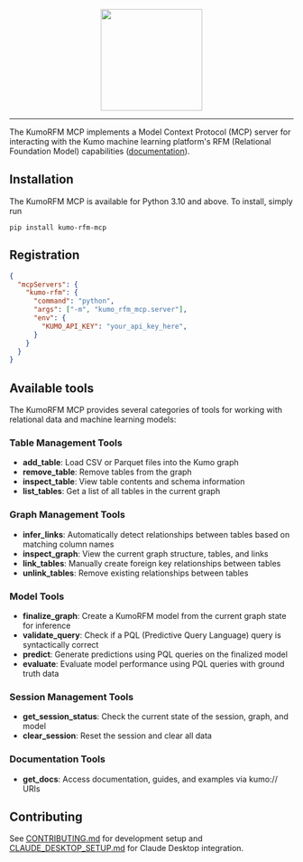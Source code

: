 <p align="center">
  <img height="180" src="https://s3.us-west-1.amazonaws.com/data.kumo.ai/img/kumo_pink_md.svg" />
</p>

______________________________________________________________________

The KumoRFM MCP implements a Model Context Protocol (MCP) server for
interacting with the Kumo machine learning platform's RFM (Relational Foundation Model)
capabilities ([documentation](https://github.com/kumo-ai/kumo-rfm-mcp/)).

## Installation

The KumoRFM MCP is available for Python 3.10 and above. To install, simply run

```
pip install kumo-rfm-mcp
```

## Registration

```json
{
  "mcpServers": {
    "kumo-rfm": {
      "command": "python",
      "args": ["-m", "kumo_rfm_mcp.server"],
      "env": {
        "KUMO_API_KEY": "your_api_key_here",
      }
    }
  }
}
```

## Available tools

The KumoRFM MCP provides several categories of tools for working with relational data and machine learning models:

### Table Management Tools

- **add_table**: Load CSV or Parquet files into the Kumo graph
- **remove_table**: Remove tables from the graph
- **inspect_table**: View table contents and schema information
- **list_tables**: Get a list of all tables in the current graph

### Graph Management Tools

- **infer_links**: Automatically detect relationships between tables based on matching column names
- **inspect_graph**: View the current graph structure, tables, and links
- **link_tables**: Manually create foreign key relationships between tables
- **unlink_tables**: Remove existing relationships between tables

### Model Tools

- **finalize_graph**: Create a KumoRFM model from the current graph state for inference
- **validate_query**: Check if a PQL (Predictive Query Language) query is syntactically correct
- **predict**: Generate predictions using PQL queries on the finalized model
- **evaluate**: Evaluate model performance using PQL queries with ground truth data

### Session Management Tools

- **get_session_status**: Check the current state of the session, graph, and model
- **clear_session**: Reset the session and clear all data

### Documentation Tools

- **get_docs**: Access documentation, guides, and examples via kumo:// URIs

## Contributing

See [CONTRIBUTING.md](CONTRIBUTING.md) for development setup and [CLAUDE_DESKTOP_SETUP.md](CLAUDE_DESKTOP_SETUP.md) for Claude Desktop integration.

